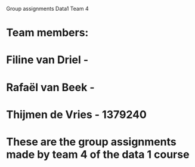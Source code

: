 Group assignments Data1 Team 4
 # Team members:
   # Filine van Driel - 
   # Rafaël van Beek - 
   # Thijmen de Vries - 1379240

# These are the group assignments made by team 4 of the data 1 course
